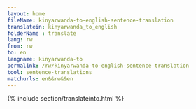 ```yaml
---
layout: home
fileName: kinyarwanda-to-english-sentence-translation
translatein: kinyarwanda_to_english
folderName : translate
lang: rw
from: rw
to: en
langname: kinyarwanda-to
permalink: /rw/kinyarwanda-to-english-sentence-translation
tool: sentence-translations
matchurls: en&&rw&&en
---
```

{% include section/translateinto.html %}
